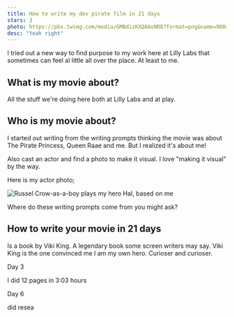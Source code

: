 ```yaml
---
title: How to write my dev pirate film in 21 days
stars: 3
photo: https://pbs.twimg.com/media/GMBdizKXQAAsNR8?format=png&name=900x900
desc: "Yeah right"
---
```


I tried out a new way to find purpose to my work here at Lilly Labs that sometimes can feel al little all over the place. At least to me.

## What is my movie about?

All the stuff we're doing here both at Lilly Labs and at play.

## Who is my movie about?

I started out writing from the writing prompts thinking the movie was about The Pirate Princess, Queen Raae and me. But I realized it's about me!

Also cast an actor and find a photo to make it visual. I love "making it visual" by the way.

Here is my actor photo;

![Russel Crow-as-a-boy plays my hero Hal, based on me](https://pbs.twimg.com/media/GMBdizKXQAAsNR8?format=png&name=900x900)

Where do these writing prompts come from you might ask?

## How to write your movie in 21 days

Is a book by Viki King. A legendary book some screen writers may say. Viki King is the one convinced me I am my own hero. Curioser and curioser.

Day 3

I did 12 pages in 3:03 hours

Day 6

did resea

